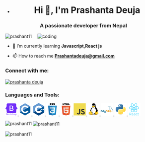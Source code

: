 - <h1 align="center">Hi 👋, I'm Prashanta Deuja</h1>
<h3 align="center">A passionate developer from Nepal</h3>
<img align="right" alt="coding" width="400"src="https://giphy.com/gifs/pudgypenguins-lie-dev-data-doesnt-LaVp0AyqR5bGsC5Cbm">
<p align="left"> <img src="https://komarev.com/ghpvc/?username=prashant11&label=Profile%20views&color=0e75b6&style=flat" alt="prashant11" /> </p>

- 🌱 I’m currently learning **Javascript,React js**

- 📫 How to reach me **Prashantadeuja@gmail.com**

<h3 align="left">Connect with me:</h3>
<p align="left">
<a href="https://linkedin.com/in/prashanta deuja" target="blank"><img align="center" src="https://raw.githubusercontent.com/rahuldkjain/github-profile-readme-generator/master/src/images/icons/Social/linked-in-alt.svg" alt="prashanta deuja" height="30" width="40" /></a>
</p>

<h3 align="left">Languages and Tools:</h3>
<p align="left"> <a href="https://getbootstrap.com" target="_blank" rel="noreferrer"> <img src="https://raw.githubusercontent.com/devicons/devicon/master/icons/bootstrap/bootstrap-plain-wordmark.svg" alt="bootstrap" width="40" height="40"/> </a> <a href="https://www.cprogramming.com/" target="_blank" rel="noreferrer"> <img src="https://raw.githubusercontent.com/devicons/devicon/master/icons/c/c-original.svg" alt="c" width="40" height="40"/> </a> <a href="https://www.w3schools.com/cpp/" target="_blank" rel="noreferrer"> <img src="https://raw.githubusercontent.com/devicons/devicon/master/icons/cplusplus/cplusplus-original.svg" alt="cplusplus" width="40" height="40"/> </a> <a href="https://www.w3schools.com/css/" target="_blank" rel="noreferrer"> <img src="https://raw.githubusercontent.com/devicons/devicon/master/icons/css3/css3-original-wordmark.svg" alt="css3" width="40" height="40"/> </a> <a href="https://www.w3.org/html/" target="_blank" rel="noreferrer"> <img src="https://raw.githubusercontent.com/devicons/devicon/master/icons/html5/html5-original-wordmark.svg" alt="html5" width="40" height="40"/> </a> <a href="https://developer.mozilla.org/en-US/docs/Web/JavaScript" target="_blank" rel="noreferrer"> <img src="https://raw.githubusercontent.com/devicons/devicon/master/icons/javascript/javascript-original.svg" alt="javascript" width="40" height="40"/> </a> <a href="https://www.linux.org/" target="_blank" rel="noreferrer"> <img src="https://raw.githubusercontent.com/devicons/devicon/master/icons/linux/linux-original.svg" alt="linux" width="40" height="40"/> </a> <a href="https://www.mysql.com/" target="_blank" rel="noreferrer"> <img src="https://raw.githubusercontent.com/devicons/devicon/master/icons/mysql/mysql-original-wordmark.svg" alt="mysql" width="40" height="40"/> </a> <a href="https://www.python.org" target="_blank" rel="noreferrer"> <img src="https://raw.githubusercontent.com/devicons/devicon/master/icons/python/python-original.svg" alt="python" width="40" height="40"/> </a> <a href="https://reactjs.org/" target="_blank" rel="noreferrer"> <img src="https://raw.githubusercontent.com/devicons/devicon/master/icons/react/react-original-wordmark.svg" alt="react" width="40" height="40"/> </a> </p>

<p><img align="left" src="https://github-readme-stats.vercel.app/api/top-langs?username=prashant11&show_icons=true&locale=en&layout=compact" alt="prashant11" /></p>

<p>&nbsp;<img align="center" src="https://github-readme-stats.vercel.app/api?username=prashant11&show_icons=true&locale=en" alt="prashant11" /></p>

<p><img align="center" src="https://github-readme-streak-stats.herokuapp.com/?user=prashant11&" alt="prashant11" /></p>

